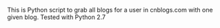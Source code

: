 This is Python script to grab all blogs for a user in cnblogs.com with one given blog.
Tested with Python 2.7